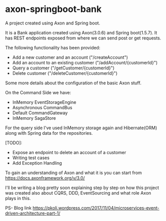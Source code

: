# axon-springboot-bank
A project created using Axon and Spring boot.

It is a Bank application created using Axon(3.0.6) and Spring boot(1.5.7). It has REST endpoints exposed from where we can 
send post or get requests.

The following functionality has been provided:
  
  - Add a new customer and an account ("/createAccount")
  - Add an account to an existing customer ("/addAccount/{customerId}")
  - Query a customer ("/getCustomer/{customerId}")
  - Delete customer ("/deleteCustomer/{customerId}")
  
Some more details about the configuration of the basic Axon stuff.

On the Command Side we have:

  - InMemory EventStorageEngine
  - Asynchronous CommandBus
  - Default CommandGateway
  - InMemory SagaStore

For the query side I've used InMemory storage again and Hibernate(ORM) along with Spring data for the repositories.

[TODO]: 

  - Expose an endpoint to delete an account of a customer
  - Writing test cases
  - Add Exception Handling

To gain an understanding of Axon and what it is you can start from https://docs.axonframework.org/v/3.0/

I'll be writing a blog pretty soon explaining step by step on how this project was created also about CQRS, DDD, EventSourcing and what role Axon plays in this.

PS- Blog link https://pkoli.wordpress.com/2017/11/04/microservices-event-driven-architecture-part-1/
